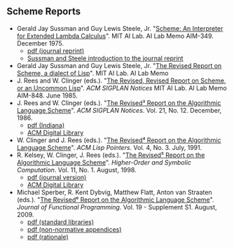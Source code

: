 ## Scheme Reports

- Gerald Jay Sussman and Guy Lewis Steele, Jr. "[Scheme: An Interpreter for Extended Lambda Calculus](../lambda-papers/AIM-349.pdf)". MIT AI Lab. AI Lab Memo AIM-349. December 1975.
  - [pdf (journal reprint)](HOSC-11-4-pp405-439.pdf)
  - [Sussman and Steele introduction to the journal reprint](HOSC-11-4-pp399-404.pdf)
- Gerald Jay Sussman and Guy Lewis Steele, Jr. "[The Revised Report on Scheme, a dialect of Lisp](AIM-452.pdf)". MIT AI Lab. AI Lab Memo 
- J. Rees and W. Clinger (eds.). "[The Revised, Revised Report on Scheme, or an Uncommon Lisp](AIM-848.pdf)". _ACM SIGPLAN Notices_ MIT AI Lab. AI Lab Memo AIM-848. June 1985.
- J. Rees and W. Clinger (eds.). "[The Revised³ Report on the Algorithmic Language Scheme](AIM-848a.pdf)". _ACM SIGPLAN Notices_. Vol. 21, No. 12. December, 1986.
  - [pdf (Indiana)](TR174.pdf)
  - [ACM Digital Library](10.1145-15042.15043.pdf)
- W. Clinger and J. Rees (eds.). "[The Revised⁴ Report on the Algorithmic Language Scheme](r4rs.pdf)". _ACM Lisp Pointers_. Vol. 4, No. 3. July, 1991.
- R. Kelsey, W. Clinger, J. Rees (eds.). "[The Revised⁵ Report on the Algorithmic Language Scheme](r5rs.pdf)". _Higher-Order and Symbolic Computation_. Vol. 11, No. 1. August, 1998.
  - [pdf (journal version)](HOSC-11-1-pp7-105.pdf)
  - [ACM Digital Library](10.1145-290229.290234.pdf)
- Michael Sperber, R. Kent Dybvig, Matthew Flatt, Anton van Straaten (eds.). "[The Revised⁶ Report on the Algorithmic Language Scheme](r6rs.pdf)". _Journal of Functional Programming_. Vol. 19 - Supplement S1. August, 2009.
  - [pdf (standard libraries)](r6rs-lib.pdf)
  - [pdf (non-normative appendices)](r6rs-app.pdf)
  - [pdf (rationale)](r6rs-rationale.pdf)
